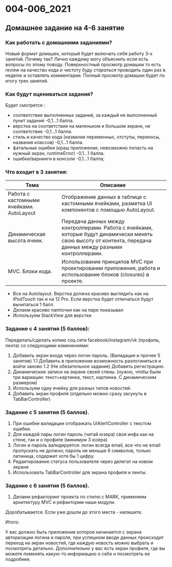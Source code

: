 # 004-006_2021
## Домашнее задание на 4-6 занятие

### Как работать с домашними заданиями?
Новый формат домашек, который будет включать себя работу 3-х занятий. Почему так? Лично каждому могу объяснить если есть вопросы по этому поводу.
Поверхностный просмотр домашки то есть review на качество кода и чистоту буду *стараться* проводить один раз в неделю и оставлять комментарии. Полный просмотр домашки будет по итогу трех занятий.

### Как будут оцениваться задания?
Будет смотрется :
* соответствие выполненных заданий, за каждый не выполненный пункт задания -0,1...1 балла.
* верстка на соответствие на маленьком и большом экране, не соответствие -0,1...1 балла.
* стиль и качество кода (названия переменных, отступы, переносы, названия классов) -0,1...1 балла.
* фатальные ошибки (краш приложения, невозможно попасть на нужный экран, runtimeError) -0,1...1 балла.
* ошибки/варнинги в консоли -0,1...1 балла;

### Что входит в 3 занятия:
| Тема      | Описание |
| ----------- | ----------- |
| Работа с кастомными  ячейками. AutoLayout | Отображение данных в таблице с кастомными ячейками, разметка UI компонентов с помощью AutoLayout. |
| Динамическая высота ячеек. | Передача данных между контроллерами. Работа с ячейками, которые будут динамически менять свою высоту от контента, передача данных между разными контроллерами. |
| MVC. Блоки кода. | Использование принципов MVC при проектировании приложения, работа и использование блоков (closures) в проекте. |


* Все на Autolayout. Верстка должна красиво выглядить как на iPodTouch так и на 12 Pro. Если верстка будет отличаться будут вычитаться 1 балл.
* Делаем красиво паппочки как на паре показывал
* Используем StackView для верстки

### Задание с 4 занятия (5 баллов):

Переделать/сделать копию соц сети facebook/instagram/vk (профиль, лента) со следующими изменениями:

1. Добавить экран входа через логин пароль. (Валидация и прочее 5 занятие)
1.1 Добавить в приложении возможность разлогиниться и войти заново
1.2 (Не обязательное задание) Добавить регистрацию.
2. Динамические записи на экране своей стены. (нужно, чтобы были три вариации: текст+картинка, текст, картинка. С динамическим размером)
3. Используем одну ячейку для разных типов новостей.
4. Добавить экран профиля (отдельно можно сразу засунуть в TabBarController)

### Задание с 5 занятия (5 баллов). 

1. При ошибке валидации отображать UIAlertController с текстом ошибки.
2. Для каждой пары логин пароль (читай юзера) своя инфа как на стене, так и о профиле (минимум 3 юзера)
3. Логин и пароль валидируется: логин всегда email, все что не email пропускать не должно; пароль не меньше 6 символов, только латиница, содержит хотя бы 1 цифру.
4. Редактирование статуса пользователя через делегат на новом экране
5. Использовать TabBarController для экрана профиля и ленты.

### Задание с 6 занятия (5 баллов).

1. Делаем рефакторинг проекта по стилю с MARK, применяем архитектуру MVC и рефакторим наши модули.

Доробатывается. Если уже дошли до этого места - напишите.

Итого:

У вас должно быть приложение которое начинается с экрана авторизации логина и пароля, при успешном вводе данных происходит переход на экран новостей,  где каждую новость можно выбрать и посмотреть детально. Дополнительно у вас есть экран профиля, где вы можете поменять какую-то информацию о себе и посмотреть ее подробнее.

